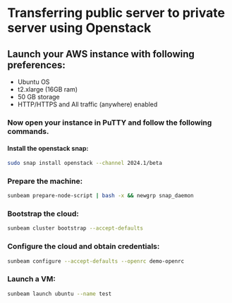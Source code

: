 # Transferring public server to private server using Openstack

## Launch your AWS instance with following preferences:
- Ubuntu OS
- t2.xlarge (16GB ram)
- 50 GB storage
- HTTP/HTTPS and All traffic (anywhere) enabled

### Now open your instance in PuTTY and follow the following commands.

#### Install the openstack snap:

```bash
sudo snap install openstack --channel 2024.1/beta
```

### Prepare the machine:

```bash
sunbeam prepare-node-script | bash -x && newgrp snap_daemon
```

### Bootstrap the cloud:

```bash
sunbeam cluster bootstrap --accept-defaults
```

### Configure the cloud and obtain credentials:

```bash
sunbeam configure --accept-defaults --openrc demo-openrc
```

### Launch a VM:

```bash
sunbeam launch ubuntu --name test
```